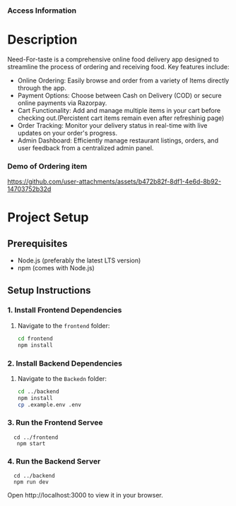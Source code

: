 ### Access Information

# Description                              
Need-For-taste is a comprehensive online food delivery app designed to streamline the process of ordering and receiving food. Key features include:
- Online Ordering: Easily browse and order from a variety of Items directly through the app.
- Payment Options: Choose between Cash on Delivery (COD) or secure online payments via Razorpay.
- Cart Functionality: Add and manage multiple items in your cart before checking out.(Percistent cart items remain even after refreshinig page)
- Order Tracking: Monitor your delivery status in real-time with live updates on your order's progress.
- Admin Dashboard: Efficiently manage restaurant listings, orders, and user feedback from a centralized admin panel.

### Demo of Ordering item
https://github.com/user-attachments/assets/b472b82f-8df1-4e6d-8b92-14703752b32d




# Project Setup
## Prerequisites

- Node.js (preferably the latest LTS version)
- npm (comes with Node.js)

## Setup Instructions

### 1. Install Frontend Dependencies

1. Navigate to the `frontend` folder:
   ```bash
   cd frontend
   npm install

### 2. Install Backend Dependencies
1. Navigate to the `Backedn` folder:
     ```bash
    cd ../backend
    npm install
     cp .example.env .env
### 3. Run the Frontend Servee
      cd ../frontend
       npm start
### 4. Run the Backend Server
      cd ../backend
      npm run dev
Open http://localhost:3000 to view it in your browser.
